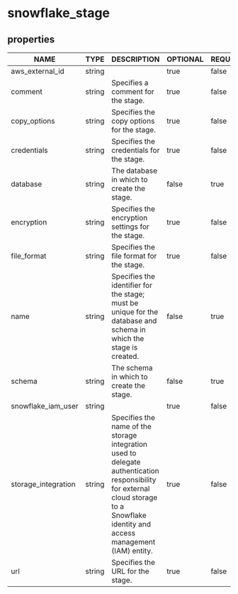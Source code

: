 
# snowflake_stage

<!-- These docs are auto-generated by code in ./docgen, run by with make docs. Manual edits will be overwritten. -->

## properties

|        NAME         |  TYPE  |                                                                                     DESCRIPTION                                                                                     | OPTIONAL | REQUIRED  | COMPUTED | DEFAULT |
|---------------------|--------|-------------------------------------------------------------------------------------------------------------------------------------------------------------------------------------|----------|-----------|----------|---------|
| aws_external_id     | string |                                                                                                                                                                                     | true     | false     | true     |         |
| comment             | string | Specifies a comment for the stage.                                                                                                                                                  | true     | false     | false    |         |
| copy_options        | string | Specifies the copy options for the stage.                                                                                                                                           | true     | false     | false    |         |
| credentials         | string | Specifies the credentials for the stage.                                                                                                                                            | true     | false     | false    |         |
| database            | string | The database in which to create the stage.                                                                                                                                          | false    | true      | false    |         |
| encryption          | string | Specifies the encryption settings for the stage.                                                                                                                                    | true     | false     | false    |         |
| file_format         | string | Specifies the file format for the stage.                                                                                                                                            | true     | false     | false    |         |
| name                | string | Specifies the identifier for the stage; must be unique for the database and schema in which the stage is created.                                                                   | false    | true      | false    |         |
| schema              | string | The schema in which to create the stage.                                                                                                                                            | false    | true      | false    |         |
| snowflake_iam_user  | string |                                                                                                                                                                                     | true     | false     | true     |         |
| storage_integration | string | Specifies the name of the storage integration used to delegate authentication responsibility for external cloud storage to a Snowflake identity and access management (IAM) entity. | true     | false     | false    |         |
| url                 | string | Specifies the URL for the stage.                                                                                                                                                    | true     | false     | false    |         |
